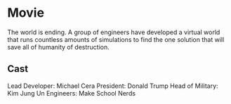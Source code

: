 # Movie

The world is ending. A group of engineers have developed a virtual world that runs countless amounts of simulations to find the one solution that will save all of humanity of destruction.

## Cast
Lead Developer: Michael Cera 
President: Donald Trump
Head of Military: Kim Jung Un
Engineers: Make School Nerds

